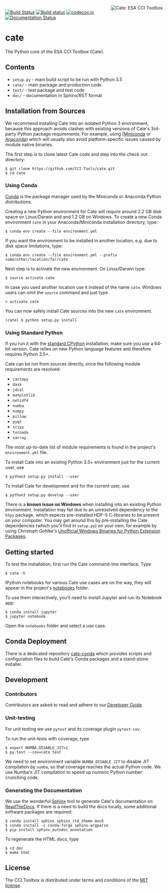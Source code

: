 <img alt="Cate: ESA CCI Toolbox" align="right" src="https://raw.githubusercontent.com/CCI-Tools/cate/master/doc/source/_static/logo/cci-toolbox-logo-latex.jpg" />


[![Build Status](https://travis-ci.org/CCI-Tools/cate.svg?branch=master)](https://travis-ci.org/CCI-Tools/cate)
[![Build status](https://ci.appveyor.com/api/projects/status/leugvo8fq7nx6kym?svg=true)](https://ci.appveyor.com/project/ccitools/cate)
[![codecov.io](https://codecov.io/github/CCI-Tools/cate/coverage.svg?branch=master)](https://codecov.io/github/CCI-Tools/cate?branch=master)
[![Documentation Status](https://readthedocs.org/projects/ect-core/badge/?version=latest)](http://ect-core.readthedocs.io/en/latest/?badge=latest)
                
# cate

The Python core of the ESA CCI Toolbox (Cate).

## Contents

* `setup.py` - main build script to be run with Python 3.5
* `cate/` - main package and production code
* `test/` - test package and test code
* `doc/` - documentation in Sphinx/RST format

## Installation from Sources

We recommend installing Cate into an isolated Python 3 environment, because this
approach avoids clashes with existing versions of Cate's 3rd-party Python package requirements. 
For example, using ([Miniconda](http://conda.pydata.org/miniconda.html) 
or [Anaconda](https://www.continuum.io/downloads)) which will usually also avoid platform-specific 
issues caused by module native binaries.

The first step is to clone latest Cate code and step into the check out directory: 

    $ git clone https://github.com/CCI-Tools/cate.git
    $ cd cate


### Using Conda

[Conda](https://conda.io/docs/intro.html) is the package manager used by the Miniconda or 
Anaconda Python distributions.

Creating a new Python environment for Cate will require around 2.2 GB disk space on Linux/Darwin and and 1.2 
GB on Windows. To create a new Conda environment `cate` in your Anaconda/Miniconda installation directory, type:

    $ conda env create --file environment.yml

If you want the environment to be installed in another location, e.g. due to disk space limitations, type:

    $ conda env create --file environment.yml --prefix some/other/location/for/cate

Next step is to activate the new environment. On Linux/Darwin type:

    $ source activate cate

In case you used another location use it instead of the name `cate`.
Windows users can omit the `source` command and just type

    > activate cate

You can now safely install Cate sources into the new `cate` environment.
    
    (cate) $ python setup.py install
    
### Using Standard Python 

If you run it with the [standard CPython](https://www.python.org/downloads/) installation,
make sure you use a 64-bit version. Cate relies on new Python language features and therefore 
requires Python 3.5+.

Cate can be run from sources directly, once the following module requirements are resolved:

* `cartopy`
* `dask`
* `jdcal`
* `matplotlib`
* `netcdf4`
* `numba`
* `numpy`
* `pillow`
* `pyqt`
* `scipy`
* `tornado`
* `xarray`

The most up-to-date list of module requirements is found in the project's `environment.yml` file.

To install Cate into an existing Python 3.5+ environment just for the current user, use

    $ python3 setup.py install --user
    
To install Cate for development and for the current user, use

    $ python3 setup.py develop --user

There is a **known issue on Windows** when installing into an existing Python environment. Installation may
fail due to an unresolved dependency to the `h5py` package, which expects pre-installed 
HDF-5 C-libraries to be present on your computer. You may get around this by pre-installing the Cate dependencies (which you'll find in `setup.py`) 
on your own, for example by using Christoph Gohlke's 
[Unofficial Windows Binaries for Python Extension Packages](http://www.lfd.uci.edu/~gohlke/pythonlibs/).

## Getting started

To test the installation, first run the Cate command-line interface. Type
    
    $ cate -h

IPython notebooks for various Cate use cases are on the way, they will appear in the project's
[notebooks](https://github.com/CCI-Tools/cate/tree/master/notebooks) folder.

To use them interactively, you'll need to install Jupyter and run its Notebook app:

    $ conda install jupyter
    $ jupyter notebook

Open the `notebooks` folder and select a use case.

## Conda Deployment

There is a dedicated repository [cate-conda](https://github.com/CCI-Tools/cate-conda)
which provides scripts and configuration files to build Cate's Conda packages and a stand-alone installer.

## Development

### Contributors

Contributors are asked to read and adhere to our [Developer Guide](https://github.com/CCI-Tools/cate/wiki/Developer-Guide).

### Unit-testing

For unit testing we use `pytest` and its coverage plugin `pytest-cov`.

To run the unit-tests with coverage, type

    $ export NUMBA_DISABLE_JIT=1
    $ py.test --cov=cate test
    
We need to set environment variable `NUMBA_DISABLE_JIT` to disable JIT compilation by `numba`, so that 
coverage reaches the actual Python code. We use Numba's JIT compilation to speed up numeric Python 
number crunching code.

### Generating the Documentation

We use the wonderful [Sphinx](http://www.sphinx-doc.org/en/stable/rest.html) tool to generate 
Cate's documentation on [ReadTheDocs](http://ect-core.readthedocs.io/en/latest/?badge=latest). 
If there is a need to build the docs locally, some 
additional software packages are required:

    $ conda install sphinx sphinx_rtd_theme mock
    $ conda install -c conda-forge sphinx-argparse
    $ pip install sphinx_autodoc_annotation

To regenerate the HTML docs, type    
    
    $ cd doc
    $ make html

## License

The CCI Toolbox is distributed under terms and conditions of the [MIT license](https://opensource.org/licenses/MIT).

